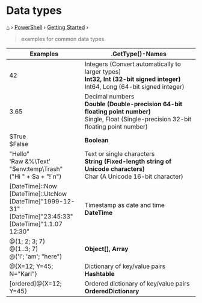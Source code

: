 <h1> Data types </h1>

[⌂](../../README.md) › [PowerShell](../../README.md#powershell) › [Getting Started](basics.md) ›

> examples for common data types

| Examples                                                                                                                    | .GetType()-Names                                                                                                                                      |
| --------------------------------------------------------------------------------------------------------------------------- | ----------------------------------------------------------------------------------------------------------------------------------------------------- |
| 42                                                                                                                          | Integers (Convert automatically to larger types) <br> <b>Int32, Int (32-bit signed integer)</b> <br> Int64, Long (64-bit signed integer)              |
| 3.65                                                                                                                        | Decimal numbers <br> <b>Double (Double-precision 64-bit floating point number)</b> <br> Single, Float (Single-precision 32-bit floating point number) |
| $True <br> $False                                                                                                           | <b>Boolean</b>                                                                                                                                        |
| "Hello" <br> 'Raw &%\Text' <br> "$env:temp\Trash" <br> ("Hi " + $a + "!`n")                                                 | Text or single characters <br> <b>String (Fixed-length string of Unicode characters)</b> <br> Char (A Unicode 16-bit character)                       |
| [DateTime]::Now <br> [DateTime]::UtcNow <br> [DateTime]"1999-12-31" <br> [DateTime]"23:45:33" <br> [DateTime]"1.1.07 12:30" | Timestamp as date and time <br> <b>DateTime</b>                                                                                                       |
| @(1; 2; 3; 7) <br> @(1..3; 7) <br> @('I'; 'am'; "here")                                                                     | <b>Object[], Array</b>                                                                                                                                |
| @{X=12; Y=45; N="Karl"}                                                                                                     | Dictionary of key/value pairs <br> <b>Hashtable</b>                                                                                                   |
| [ordered]@{X=12; Y=45}                                                                                                      | Ordered dictionary of key/value pairs <br> <b>OrderedDictionary</b>                                                                                   |